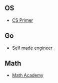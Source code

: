 ## OS 

* [CS Primer](https://csprimer.com/)

## Go

* [Self made engineer](https://www.skool.com/self-made-engineer/about)

## Math

* [Math Academy](https://mathacademy.com/)